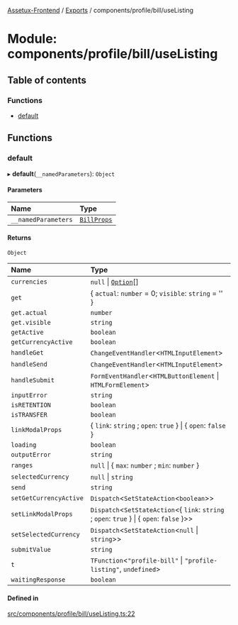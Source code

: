 [Assetux-Frontend](../README.md) / [Exports](../modules.md) / components/profile/bill/useListing

# Module: components/profile/bill/useListing

## Table of contents

### Functions

- [default](components_profile_bill_useListing.md#default)

## Functions

### default

▸ **default**(`__namedParameters`): `Object`

#### Parameters

| Name | Type |
| :------ | :------ |
| `__namedParameters` | [`BillProps`](components_profile_bill_listing.md#billprops) |

#### Returns

`Object`

| Name | Type |
| :------ | :------ |
| `currencies` | ``null`` \| [`Option`](components_common_input_select_types_input_select.md#option)[] |
| `get` | { `actual`: `number` = 0; `visible`: `string` = '' } |
| `get.actual` | `number` |
| `get.visible` | `string` |
| `getActive` | `boolean` |
| `getCurrencyActive` | `boolean` |
| `handleGet` | `ChangeEventHandler`<`HTMLInputElement`\> |
| `handleSend` | `ChangeEventHandler`<`HTMLInputElement`\> |
| `handleSubmit` | `FormEventHandler`<`HTMLButtonElement` \| `HTMLFormElement`\> |
| `inputError` | `string` |
| `isRETENTION` | `boolean` |
| `isTRANSFER` | `boolean` |
| `linkModalProps` | { `link`: `string` ; `open`: ``true``  } \| { `open`: ``false``  } |
| `loading` | `boolean` |
| `outputError` | `string` |
| `ranges` | ``null`` \| { `max`: `number` ; `min`: `number`  } |
| `selectedCurrency` | ``null`` \| `string` |
| `send` | `string` |
| `setGetCurrencyActive` | `Dispatch`<`SetStateAction`<`boolean`\>\> |
| `setLinkModalProps` | `Dispatch`<`SetStateAction`<{ `link`: `string` ; `open`: ``true``  } \| { `open`: ``false``  }\>\> |
| `setSelectedCurrency` | `Dispatch`<`SetStateAction`<``null`` \| `string`\>\> |
| `submitValue` | `string` |
| `t` | `TFunction`<``"profile-bill"`` \| ``"profile-listing"``, `undefined`\> |
| `waitingResponse` | `boolean` |

#### Defined in

[src/components/profile/bill/useListing.ts:22](https://github.com/ASSETUX/frontend/blob/9a68660/src/components/profile/bill/useListing.ts#L22)
